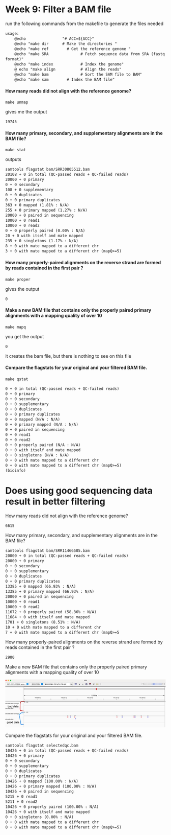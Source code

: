 # Week 9: Filter a BAM file

run the following commands from the makefile to generate the files needed

````
usage:
	@echo                "# ACC=${ACC}"
	@echo "make dir      # Make the directories "
	@echo "make ref        # Get the reference genome "
	@echo "make SRA              # Fetch sequence data from SRA (fastq format)"
	@echo "make index            # Index the genome"
	@ echo "make align           # Align the reads"
	@echo "make bam              # Sort the SAM file to BAM"
	@echo "make sam        # Index the BAM file"

````

#### How many reads did not align with the reference genome?

````
make unmap 
````

gives me the output 

````
19745
````

#### How many primary, secondary, and supplementary alignments are in the BAM file?

````
make stat
````

outputs 

````
samtools flagstat bam/SRR30805512.bam
20108 + 0 in total (QC-passed reads + QC-failed reads)
20000 + 0 primary
0 + 0 secondary
108 + 0 supplementary
0 + 0 duplicates
0 + 0 primary duplicates
363 + 0 mapped (1.81% : N/A)
255 + 0 primary mapped (1.27% : N/A)
20000 + 0 paired in sequencing
10000 + 0 read1
10000 + 0 read2
0 + 0 properly paired (0.00% : N/A)
20 + 0 with itself and mate mapped
235 + 0 singletons (1.17% : N/A)
8 + 0 with mate mapped to a different chr
3 + 0 with mate mapped to a different chr (mapQ>=5)
````


#### How many properly-paired alignments on the reverse strand are formed by reads contained in the first pair ?

````
make proper
````

gives the output 

````
0
````

#### Make a new BAM file that contains only the properly paired primary alignments with a mapping quality of over 10

````
make mapq
````

you get the output 

````
0
````

it creates the bam file, but there is nothing to see on this file 

#### Compare the flagstats for your original and your filtered BAM file.

````
make qstat
````

````
0 + 0 in total (QC-passed reads + QC-failed reads)
0 + 0 primary
0 + 0 secondary
0 + 0 supplementary
0 + 0 duplicates
0 + 0 primary duplicates
0 + 0 mapped (N/A : N/A)
0 + 0 primary mapped (N/A : N/A)
0 + 0 paired in sequencing
0 + 0 read1
0 + 0 read2
0 + 0 properly paired (N/A : N/A)
0 + 0 with itself and mate mapped
0 + 0 singletons (N/A : N/A)
0 + 0 with mate mapped to a different chr
0 + 0 with mate mapped to a different chr (mapQ>=5)
(bioinfo) 

````

# Does using good sequencing data result in better filtering 

How many reads did not align with the reference genome?
````
6615
````

How many primary, secondary, and supplementary alignments are in the BAM file?
````
samtools flagstat bam/SRR11466505.bam
20000 + 0 in total (QC-passed reads + QC-failed reads)
20000 + 0 primary
0 + 0 secondary
0 + 0 supplementary
0 + 0 duplicates
0 + 0 primary duplicates
13385 + 0 mapped (66.93% : N/A)
13385 + 0 primary mapped (66.93% : N/A)
20000 + 0 paired in sequencing
10000 + 0 read1
10000 + 0 read2
11672 + 0 properly paired (58.36% : N/A)
11684 + 0 with itself and mate mapped
1701 + 0 singletons (8.51% : N/A)
10 + 0 with mate mapped to a different chr
7 + 0 with mate mapped to a different chr (mapQ>=5
````

How many properly-paired alignments on the reverse strand are formed by reads contained in the first pair ?
````
2900
````

Make a new BAM file that contains only the properly paired primary alignments with a mapping quality of over 10

![alt text](images/badvgood.jpeg)

Compare the flagstats for your original and your filtered BAM file.
````
samtools flagstat selectedqc.bam
10426 + 0 in total (QC-passed reads + QC-failed reads)
10426 + 0 primary
0 + 0 secondary
0 + 0 supplementary
0 + 0 duplicates
0 + 0 primary duplicates
10426 + 0 mapped (100.00% : N/A)
10426 + 0 primary mapped (100.00% : N/A)
10426 + 0 paired in sequencing
5215 + 0 read1
5211 + 0 read2
10426 + 0 properly paired (100.00% : N/A)
10426 + 0 with itself and mate mapped
0 + 0 singletons (0.00% : N/A)
0 + 0 with mate mapped to a different chr
0 + 0 with mate mapped to a different chr (mapQ>=5)
````